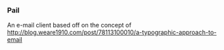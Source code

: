### Pail

An e-mail client based off on the concept of http://blog.weare1910.com/post/78113100010/a-typographic-approach-to-email
